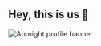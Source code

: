 <h2>Hey, this is us 👋</h2>
<img src="https://github.com/arcnightgames/.github/assets/169852179/d823b6c6-b1d0-4f09-b18a-f1d4d593eb85" alt="Arcnight profile banner">
